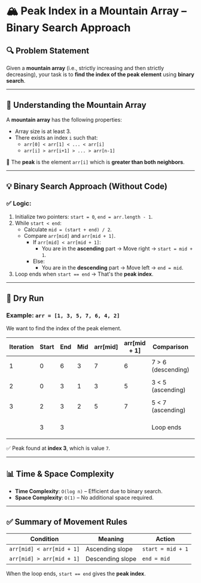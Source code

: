 # 🏔️ Peak Index in a Mountain Array – Binary Search Approach

## 🔍 Problem Statement

Given a **mountain array** (i.e., strictly increasing and then strictly decreasing), your task is to **find the index of the peak element** using **binary search**.

---

## 🧠 Understanding the Mountain Array

A **mountain array** has the following properties:

- Array size is at least 3.
- There exists an index `i` such that:
    - `arr[0] < arr[1] < ... < arr[i]`
    - `arr[i] > arr[i+1] > ... > arr[n-1]`

📌 The **peak** is the element `arr[i]` which is **greater than both neighbors**.

---

## 💡 Binary Search Approach (Without Code)

### ✅ Logic:

1. Initialize two pointers: `start = 0`, `end = arr.length - 1`.
2. While `start < end`:
    - Calculate `mid = (start + end) / 2`.
    - Compare `arr[mid]` and `arr[mid + 1]`.
        - If `arr[mid] < arr[mid + 1]`:
            - You are in the **ascending** part → Move right → `start = mid + 1`.
        - Else:
            - You are in the **descending** part → Move left → `end = mid`.
3. Loop ends when `start == end` → That's the **peak index**.

---

## 🔁 Dry Run

### Example: `arr = [1, 3, 5, 7, 6, 4, 2]`

We want to find the index of the peak element.

| Iteration | Start | End | Mid | arr[mid] | arr[mid + 1] | Comparison          | Move              |
|-----------|-------|-----|-----|----------|--------------|---------------------|-------------------|
| 1         | 0     | 6   | 3   | 7        | 6            | 7 > 6 (descending)  | `end = mid = 3`   |
| 2         | 0     | 3   | 1   | 3        | 5            | 3 < 5 (ascending)   | `start = mid + 1` |
| 3         | 2     | 3   | 2   | 5        | 7            | 5 < 7 (ascending)   | `start = mid + 1` |
|           | 3     | 3   |     |          |              | Loop ends           | Return `start = 3`|

✅ Peak found at **index 3**, which is value `7`.

---

## 📊 Time & Space Complexity

- **Time Complexity**: `O(log n)` – Efficient due to binary search.
- **Space Complexity**: `O(1)` – No additional space required.

---

## ✅ Summary of Movement Rules

| Condition                    | Meaning             | Action             |
|-----------------------------|---------------------|--------------------|
| `arr[mid] < arr[mid + 1]`   | Ascending slope     | `start = mid + 1`  |
| `arr[mid] > arr[mid + 1]`   | Descending slope    | `end = mid`        |

When the loop ends, `start == end` gives the **peak index**.
